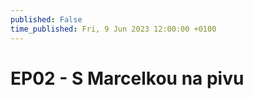 ```yaml
---
published: False
time_published: Fri, 9 Jun 2023 12:00:00 +0100
---
```

# EP02 - S Marcelkou na pivu
